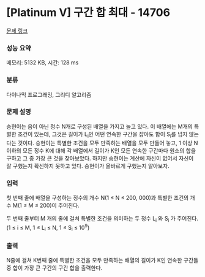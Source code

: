 # [Platinum V] 구간 합 최대 - 14706 

[문제 링크](https://www.acmicpc.net/problem/14706) 

### 성능 요약

메모리: 5132 KB, 시간: 128 ms

### 분류

다이나믹 프로그래밍, 그리디 알고리즘

### 문제 설명

<p>승현이는 음이 아닌 정수 N개로 구성된 배열을 가지고 놀고 있다. 이 배열에는 M개의 특별한 조건이 있는데, 그것은 길이가 L<sub>i</sub>인 어떤 연속한 구간을 잡아도 합이 S<sub>i</sub>를 넘지 않는다는 것이다. 승현이는 특별한 조건을 모두 만족하는 배열을 모두 만들어 놓고, 1 이상 N 이하의 모든 정수 K에 대해 각 배열에서 길이가 K인 모든 연속한 구간마다 원소의 합을 구하고 그 중 가장 큰 것을 찾아보았다. 하지만 승현이는 계산에 자신이 없어서 자신이 잘 구했는지 확신하지 못하고 있다. 승현이가 올바르게 구했는지 알아보자.</p>

### 입력 

 <p>첫 번째 줄에 배열을 구성하는 정수의 개수 N(1 ≤ N ≤ 200, 000)과 특별한 조건의 개수 M(1 ≤ M ≤ 200)이 주어진다.</p>

<p>두 번째 줄부터 M 개의 줄에 걸쳐 특별한 조건을 의미하는 두 정수 L<sub>i</sub> 와 S<sub>i</sub> 가 주어진다. (1 ≤ i ≤ M, 1 ≤ L<sub>i</sub> ≤ N, 1 ≤ S<sub>i</sub> ≤ 10<sup>9</sup>)</p>

### 출력 

 <p>N줄에 걸쳐 K번째 줄에 특별한 조건을 모두 만족하는 배열의 길이가 K인 연속한 구간들 중 합이 가장 큰 구간의 구간 합을 출력한다.</p>

